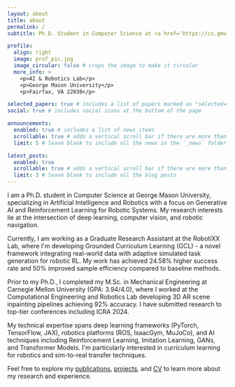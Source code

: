 ```yaml
---
layout: about
title: about
permalink: /
subtitle: Ph.D. Student in Computer Science at <a href='https://cs.gmu.edu/'>George Mason University</a>

profile:
  align: right
  image: prof_pic.jpg
  image_circular: false # crops the image to make it circular
  more_info: >
    <p>AI & Robotics Lab</p>
    <p>George Mason University</p>
    <p>Fairfax, VA 22030</p>

selected_papers: true # includes a list of papers marked as "selected={true}"
social: true # includes social icons at the bottom of the page

announcements:
  enabled: true # includes a list of news items
  scrollable: true # adds a vertical scroll bar if there are more than 3 news items
  limit: 5 # leave blank to include all the news in the `_news` folder

latest_posts:
  enabled: true
  scrollable: true # adds a vertical scroll bar if there are more than 3 new posts items
  limit: 3 # leave blank to include all the blog posts
---
```


I am a Ph.D. student in Computer Science at George Mason University, specializing in Artificial Intelligence and Robotics with a focus on Generative AI and Reinforcement Learning for Robotic Systems. My research interests lie at the intersection of deep learning, computer vision, and robotic navigation.

Currently, I am working as a Graduate Research Assistant at the RobotiXX Lab, where I'm developing Grounded Curriculum Learning (GCL) - a novel framework integrating real-world data with adaptive simulated task generation for robotic RL. My work has achieved 24.58% higher success rate and 50% improved sample efficiency compared to baseline methods.

Prior to my Ph.D., I completed my M.Sc. in Mechanical Engineering at Carnegie Mellon University (GPA: 3.94/4.0), where I worked at the Computational Engineering and Robotics Lab developing 3D AR scene inpainting pipelines achieving 92% accuracy. I have submitted research to top-tier conferences including ICRA 2024.

My technical expertise spans deep learning frameworks (PyTorch, TensorFlow, JAX), robotics platforms (ROS, IsaacGym, MuJoCo), and AI techniques including Reinforcement Learning, Imitation Learning, GANs, and Transformer Models. I'm particularly interested in curriculum learning for robotics and sim-to-real transfer techniques.

Feel free to explore my [publications](/linjiwang/publications/), [projects](/linjiwang/projects/), and [CV](/linjiwang/cv/) to learn more about my research and experience.
